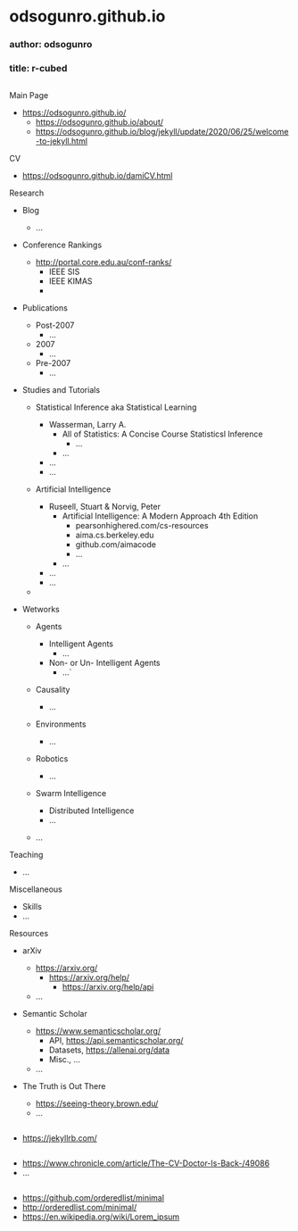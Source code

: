 # odsogunro.github.io

### author: odsogunro
### title: r-cubed 

```
```

Main Page
- https://odsogunro.github.io/
    - https://odsogunro.github.io/about/
    - https://odsogunro.github.io/blog/jekyll/update/2020/06/25/welcome-to-jekyll.html    

CV
- https://odsogunro.github.io/damiCV.html


Research
- Blog
    - ...

- Conference Rankings
    - http://portal.core.edu.au/conf-ranks/
        - IEEE SIS
        - IEEE KIMAS
        -  

- Publications
    - Post-2007
        - ...
    - 2007
        - ...
    - Pre-2007
        - ...
- Studies and Tutorials
    - Statistical Inference aka Statistical Learning
        - Wasserman, Larry A.
            - All of Statistics: A Concise Course Statisticsl Inference
                - ...
            - ...
        - ...
        - ...
        
    - Artificial Intelligence
        - Ruseell, Stuart & Norvig, Peter
            - Artificial Intelligence: A Modern Approach 4th Edition
                - pearsonhighered.com/cs-resources
                - aima.cs.berkeley.edu
                - github.com/aimacode
                - ...
            - ...
        - ...
        - ...
    - 
- Wetworks
    - Agents
        - Intelligent Agents
            - ...
        - Non- or Un- Intelligent Agents
            - ...`
    - Causality
        - ...

    - Environments
        - ... 

    - Robotics
        - ...

    - Swarm Intelligence
        - Distributed Intelligence
        - ...
    - ...

Teaching
- ...

Miscellaneous
- Skills
- ...   

Resources
- arXiv
    - https://arxiv.org/
        - https://arxiv.org/help/
            - https://arxiv.org/help/api
    - ...

- Semantic Scholar
    - https://www.semanticscholar.org/
        - API, https://api.semanticscholar.org/
        - Datasets, https://allenai.org/data
        - Misc., ...
    - ...

- The Truth is Out There
    - https://seeing-theory.brown.edu/
    - ...

```
```
- https://jekyllrb.com/

```
```
- https://www.chronicle.com/article/The-CV-Doctor-Is-Back-/49086
- ...


```
```
- https://github.com/orderedlist/minimal
- http://orderedlist.com/minimal/
- https://en.wikipedia.org/wiki/Lorem_ipsum

